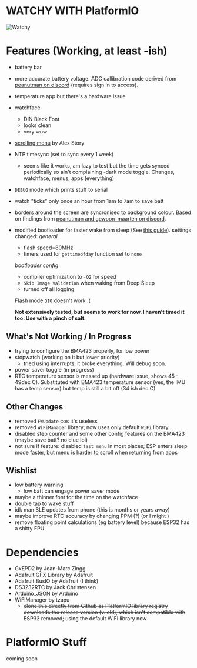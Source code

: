 # WATCHY WITH PlatformIO

![Watchy](https://watchy.sqfmi.com/img/watchy_render.png)

# Features (Working, at least -ish)

- battery bar
- more accurate battery voltage. ADC callibration code derived from [peanutman on discord](https://discord.com/channels/804832182006579270/808787590060048465/877194857402232852) (requires sign in to access).
- temperature app but there's a hardware issue


- watchface
    - DIN Black Font
	- looks clean
	- very wow
- [scrolling menu](https://gitlab.com/astory024/watchy/-/blob/master/src/Watchy.cpp) by Alex Story
- NTP timesync (set to sync every 1 week)
    - seems like it works, am lazy to test but the time gets synced periodically so ain't complaining
-dark mode toggle. Changes, watchface, menus, apps (everything)
- `DEBUG` mode which prints stuff to serial
- watch "ticks" only once an hour from 1am to 7am to save batt
- borders around the screen are syncronised to background colour. Based on findings from [peanutman and gewoon_maarten on discord](https://discord.com/channels/804832182006579270/808787590060048465/887013190616117288).


- modified bootloader for faster wake from sleep (See [this guide](https://hackaday.io/project/174898-esp-now-weather-station/log/183782-bootloader-wake-time-improvements)).
  settings changed:
  *general*
   - flash speed=80MHz  
   - timers used for `gettimeofday` function set to `none`
   
   *bootloader config*
   - compiler optimization to `-O2` for speed
   - `Skip Image Validation` when waking from Deep Sleep
   - turned off all logging
   
   Flash mode `QIO` doesn't work :(
   
   **Not extensively tested, but seems to work for now. I haven't timed it too. Use with a pinch of salt.**


## What's Not Working / In Progress
- trying to configure the BMA423 properly, for low power
- stopwatch (working on it but lower priority)
	- tried using interrupts, it broke everything. Will debug soon.
- power saver toggle (in progress)
- RTC temperature sensor is messed up (hardware issue, shows 45 - 49dec C). Substituted with BMA423 temperature sensor (yes, the IMU has a temp sensor) but temp is still a bit off (34 ish dec C)


## Other Changes

- removed `FWUpdate` cos it's useless
- removed `WiFiManager` library; now uses only default `WiFi` library
- disabled step counter and some other config features on the BMA423 (maybe save batt? no clue lol)
- not sure if feature: disabled `fast menu` in most places; ESP enters sleep mode faster, but menu is harder to scroll when returning from apps

## Wishlist
- low battery warning
	- low batt can engage power saver mode
- maybe a thinner font for the time on the watchface
- double tap to wake stuff
- idk man BLE updates from phone (this is months or years away)
- maybe improve RTC accuracy by changing PPM (?) (or I might )
- remove floating point calculations (eg battery level) because ESP32 has a shitty FPU

# Dependencies

- GxEPD2 by Jean-Marc Zingg
- Adafruit GFX Library by Adafruit
- Adafruit BusIO by Adafruit (I think)
- DS3232RTC by Jack Christensen
- Arduino_JSON by Arduino
- ~~WiFiManager by tzapu~~
    - ~~clone this directly from Github as PlatformIO library registry downloads the release version (v. old), which isn't compatible with ESP32~~
	removed; using the default WiFi library now
	
# PlatformIO Stuff

coming soon